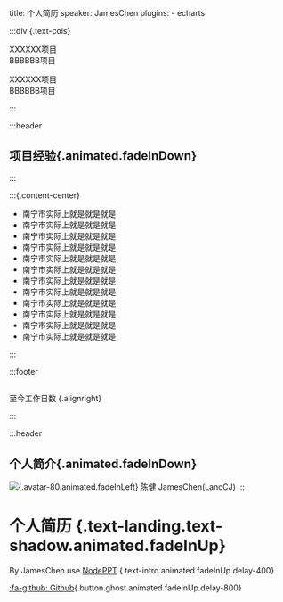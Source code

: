 title: 个人简历
speaker: JamesChen
plugins:
    - echarts

<slide class="bg-black-blue" image="https://source.unsplash.com/C1HhAQrbykQ/ .dark">

:::div {.text-cols}

 XXXXXX项目<br>BBBBBB项目

 XXXXXX项目<br>BBBBBB项目

:::

:::header
## 项目经验{.animated.fadeInDown}
:::

<slide class="bg-black-blue" image="https://source.unsplash.com/C1HhAQrbykQ/ .dark">

:::{.content-center}
* 南宁市实际上就是就是就是
* 南宁市实际上就是就是就是
* 南宁市实际上就是就是就是
* 南宁市实际上就是就是就是
* 南宁市实际上就是就是就是
* 南宁市实际上就是就是就是
* 南宁市实际上就是就是就是
* 南宁市实际上就是就是就是
* 南宁市实际上就是就是就是
* 南宁市实际上就是就是就是
* 南宁市实际上就是就是就是
* 南宁市实际上就是就是就是


:::

:::footer

##

至今工作日数 <span id="workDay"></span> {.alignright}
<script>
    function testScriptTag(){

    }
    console.log(typeof testScriptTag);
</script>

:::

:::header
## 个人简介{.animated.fadeInDown}
![](https://avatars3.githubusercontent.com/u/2968042?s=460&v=4){.avatar-80.animated.fadeInLeft} 陈健 JamesChen(LancCJ)
:::

<slide class="bg-black-blue aligncenter" image="https://source.unsplash.com/C1HhAQrbykQ/ .dark">

# 个人简历 {.text-landing.text-shadow.animated.fadeInUp}

By JamesChen use [NodePPT](https://github.com/ksky521/nodeppt) {.text-intro.animated.fadeInUp.delay-400} 

[:fa-github: Github](https://github.com/LancCJ){.button.ghost.animated.fadeInUp.delay-800}





